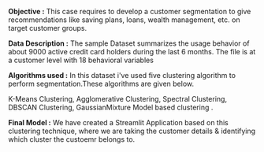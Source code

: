 **Objective :**
This case requires to develop a customer segmentation to give recommendations like saving plans, loans, wealth management, etc. on target customer groups.

**Data Description :**
The sample Dataset summarizes the usage behavior of about 9000 active credit card holders during the last 6 months. The file is at a customer level with 18 behavioral variables

**Algorithms used :**
In this dataset i've used five clustering algorithm to perform segmentation.These algorithms are given below.

K-Means Clustering,
Agglomerative Clustering,
Spectral Clustering,
DBSCAN Clustering,
GaussianMixture Model based clustering .


**Final Model :**
We have created a Streamlit Application based on this clustering technique, where we are taking the customer details & identifying which cluster the custoemr belongs to.
